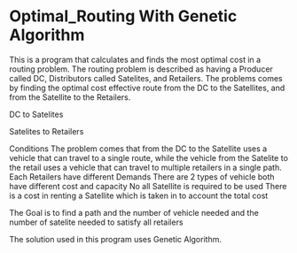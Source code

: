 # Optimal_Routing With Genetic Algorithm
This is a program that calculates and finds the most optimal cost in a routing problem. The routing problem is described as having a Producer called DC, Distributors called Satelites, and Retailers. The problems comes by finding the optimal cost effective route from the DC to the Satellites, and from the Satellite  to the Retailers.

DC to Satelites

Satelites to Retailers

Conditions
The problem comes that from the DC to the Satellite uses a vehicle that can travel to a single route, while the vehicle from the Satelite to the retail uses a vehicle that can travel to multiple retailers in a single path.
Each Retailers have different Demands
There are 2 types of vehicle both have different cost and capacity
No all Satellite is required to be used
There is a cost in renting a Satellite which is taken in to account the total cost

The Goal is to find a path and the number of vehicle needed and the number of satelite needed to satisfy all retailers

The solution used in this program uses Genetic Algorithm.

